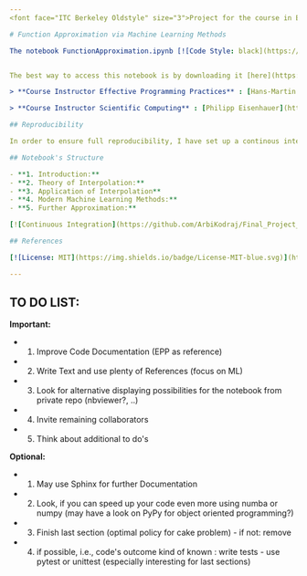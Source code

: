```yaml
---
<font face="ITC Berkeley Oldstyle" size="3">Project for the course in Effective Programming Practices and Scientific Computing | Winter 20/21, M.Sc. Economics, Bonn University | [Arbi Kodraj](https://github.com/ArbiKodraj) </font><br/>

# Function Approximation via Machine Learning Methods

The notebook FunctionApproximation.ipynb [![Code Style: black](https://img.shields.io/badge/code%20style-black-000000.svg)](https://github.com/psf/black) contains my work for the final project for Scientific Computing and EPP.


The best way to access this notebook is by downloading it [here](https://github.com/ArbiKodraj/Final_Project_EPP) and open it locally via jupyter notebook. Alternatively, it can be viewed [here](https://github.com/ArbiKodraj/Final_Project_EPP/blob/master/FunctionApproximation.ipynb), online on github.

> **Course Instructor Effective Programming Practices** : [Hans-Martin Gaudecker](https://github.com/hmgaudecker)

> **Course Instructor Scientific Computing** : [Philipp Eisenhauer](https://github.com/peisenha)

## Reproducibility

In order to ensure full reproducibility, I have set up a continous integration environment using [Travis Ci](https://travis-ci.com)  which can be checked here: [![Build Status](https://travis-ci.com/ArbiKodraj/Final_Project.svg?token=FjHb3G3wqwrNzub1KhJT&branch=master)](https://travis-ci.com/ArbiKodraj/Final_Project_EPP)

## Notebook's Structure

- **1. Introduction:**  
- **2. Theory of Interpolation:** 
- **3. Application of Interpolation**
- **4. Modern Machine Learning Methods:**  
- **5. Further Approximation:**

[![Continuous Integration](https://github.com/ArbiKodraj/Final_Project_EPP/workflows/Continuous%20Integration/badge.svg)](https://github.com/ArbiKodraj/Final_Project_EPP/actions)

## References

[![License: MIT](https://img.shields.io/badge/License-MIT-blue.svg)](https://github.com/ArbiKodraj/Final_Project_EPP/master/LICENSE)

---
```


## TO DO LIST:

**Important:**

- 1. Improve Code Documentation (EPP as reference)
- 2. Write Text and use plenty of References (focus on ML)
- 3. Look for alternative displaying possibilities for the notebook from private repo (nbviewer?, ..)
- 4. Invite remaining collaborators
- 5. Think about additional to do's

**Optional:**

- 1. May use Sphinx for further Documentation
- 2. Look, if you can speed up your code even more using numba or numpy (may have a look on PyPy for object oriented programming?)
- 3. Finish last section (optimal policy for cake problem) - if not: remove 
- 4. if possible, i.e., code's outcome kind of known : write tests - use pytest or unittest (especially interesting for last sections)


